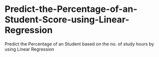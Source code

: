 # Predict-the-Percentage-of-an-Student-Score-using-Linear-Regression
Predict the Percentage of an Student based on the no. of study hours by using Linear Regression

